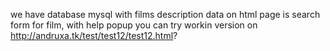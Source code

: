 we have database mysql with films description data
on html page is search form for film, with help popup
you can try workin version on http://andruxa.tk/test/test12/test12.html?
